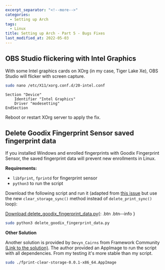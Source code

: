 ```yaml
---
excerpt_separator: "<!--more-->"
categories:
  - Setting up Arch
tags:
  - Linux
title: Setting up Arch - Part 5 - Bugs Fixes
last_modified_at: 2022-05-03
---
```


## OBS Studio flickering with Intel Graphics

With some Intel graphics cards on XOrg (in my case, Tiger Lake Xe), OBS Studio will flicker with screen capture.

```sh
sudo nano /etc/X11/xorg.conf.d/20-intel.conf
```
```
Section "Device"
    Identifier "Intel Graphics"
    Driver "modesetting"
EndSection
```

Reboot or restart XOrg server to apply the fix.

## Delete Goodix Fingerprint Sensor saved fingerprint data

If you installed Windows and enrolled fingerprints with Goodix Fingerprint Sensor, the saved fingerprint data will prevent new enrollments in Linux.

**Requirements:** 
- `libfprint`, `fprintd` for fingerprint sensor
- `python3` to run the script

Download the following script and run it (adapted from [this issue](https://gitlab.freedesktop.org/libfprint/libfprint/-/issues/415#note_1063158) but use the new `clear_storage_sync()` method instead of `delete_print_sync()` loop):

[Download delete_goodix_fingerprint_data.py](https://raw.githubusercontent.com/n0k0m3/Personal-Setup/main/Setting_up_Arch/delete_goodix_fingerprint_data.py){: .btn .btn--info }

```sh
sudo python3 delete_goodix_fingerprint_data.py
```

**Other Solution** 

Another solution is provided by `Devyn_Cairns` from Framework Community [(Link to the solution)](https://community.frame.work/t/fingerprint-scanner-compatibility-with-linux-ubuntu-fedora-etc/1501/214). The author provided an AppImage to run the script with all dependencies. From my testing it's more stable than my script.

```sh
sudo ./fprint-clear-storage-0.0.1-x86_64.AppImage
```